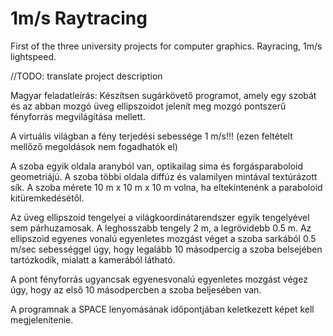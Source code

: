 # 1m/s Raytracing
First of the three university projects for computer graphics. Rayracing, 1m/s lightspeed.

//TODO: translate project description

Magyar feladatleírás:
Készítsen sugárkövető programot, amely egy szobát és az abban mozgó üveg ellipszoidot jelenít meg mozgó pontszerű fényforrás megvilágítása mellett.

A virtuális világban a fény terjedési sebessége 1 m/s!!! (ezen feltételt mellőző megoldások nem fogadhatók el)

A szoba egyik oldala aranyból van, optikailag sima és forgásparaboloid geometriájú. A szoba többi oldala diffúz és valamilyen mintával textúrázott sík. A szoba mérete 10 m x 10 m x 10 m volna, ha eltekintenénk a paraboloid kitüremkedésétől.

Az üveg ellipszoid tengelyei a világkoordinátarendszer egyik tengelyével sem párhuzamosak. A leghosszabb tengely 2 m, a legrövidebb 0.5 m. Az ellipszoid egyenes vonalú egyenletes mozgást véget a szoba sarkából 0.5 m/sec sebességgel úgy, hogy legalább 10 másodpercig a szoba belsejében tartózkodik, mialatt a kamerából látható.

A pont fényforrás ugyancsak egyenesvonalú egyenletes mozgást végez úgy, hogy az első 10 másodpercben a szoba beljesében van.

A programnak a SPACE lenyomásának időpontjában keletkezett képet kell megjelenítenie. 
